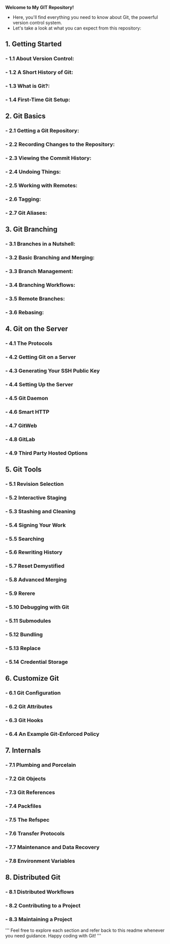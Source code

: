 **Welcome to My GIT Repository!**

- Here, you'll find everything you need to know about Git, the powerful version control system. 
- Let's take a look at what you can expect from this repository:

## 1. Getting Started
### - **1.1 About Version Control:**
### - **1.2 A Short History of Git:**
### - **1.3 What is Git?:**
### - **1.4 First-Time Git Setup:**

## 2. Git Basics
### - **2.1 Getting a Git Repository:**
### - **2.2 Recording Changes to the Repository:**
### - **2.3 Viewing the Commit History:**
### - **2.4 Undoing Things:**
### - **2.5 Working with Remotes:**
### - **2.6 Tagging:**
### - **2.7 Git Aliases:**

## 3. Git Branching
### - **3.1 Branches in a Nutshell:**
### - **3.2 Basic Branching and Merging:**
### - **3.3 Branch Management:**
### - **3.4 Branching Workflows:**
### - **3.5 Remote Branches:**
### - **3.6 Rebasing:**

## 4. Git on the Server
### - **4.1 The Protocols**
### - **4.2 Getting Git on a Server**
### - **4.3 Generating Your SSH Public Key**
### - **4.4 Setting Up the Server**
### - **4.5 Git Daemon**
### - **4.6 Smart HTTP**
### - **4.7 GitWeb**
### - **4.8 GitLab**
### - **4.9 Third Party Hosted Options**

## 5. Git Tools
### - **5.1 Revision Selection**
### - **5.2 Interactive Staging**
### - **5.3 Stashing and Cleaning**
### - **5.4 Signing Your Work**
### - **5.5 Searching**
### - **5.6 Rewriting History**
### - **5.7 Reset Demystified**
### - **5.8 Advanced Merging**
### - **5.9 Rerere**
### - **5.10 Debugging with Git**
### - **5.11 Submodules**
### - **5.12 Bundling**
### - **5.13 Replace**
### - **5.14 Credential Storage**

## 6. Customize Git
### - **6.1 Git Configuration**
### - **6.2 Git Attributes**
### - **6.3 Git Hooks**
### - **6.4 An Example Git-Enforced Policy**

## 7. Internals
### - **7.1 Plumbing and Porcelain**
### - **7.2 Git Objects**
### - **7.3 Git References**
### - **7.4 Packfiles**
### - **7.5 The Refspec**
### - **7.6 Transfer Protocols**
### - **7.7 Maintenance and Data Recovery**
### - **7.8 Environment Variables**

## 8. Distributed Git
### - **8.1 Distributed Workflows**
### - **8.2 Contributing to a Project**
### - **8.3 Maintaining a Project**

''' Feel free to explore each section and refer back to this readme whenever you need guidance. Happy coding with Git! '''